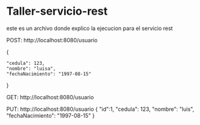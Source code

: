 # Taller-servicio-rest

este es un archivo donde explico la ejecucion para el servicio rest

POST: http://localhost:8080/usuario

{
	
	"cedula": 123,
	"nombre": "luisa",
	"fechaNacimiento": "1997-08-15"
}

GET: http://localhost:8080/usuario

PUT: http://localhost:8080/usuario
{
	"id":1,
	"cedula": 123,
	"nombre": "luis",
	"fechaNacimiento": "1997-08-15"
}
